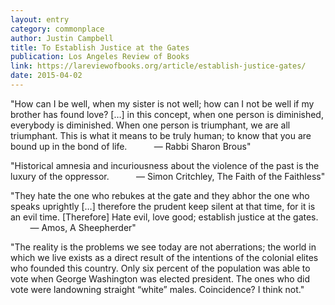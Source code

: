 ```yaml
---
layout: entry
category: commonplace
author: Justin Campbell
title: To Establish Justice at the Gates
publication: Los Angeles Review of Books
link: https://lareviewofbooks.org/article/establish-justice-gates/
date: 2015-04-02
---
```


"How can I be well, when my sister is not well; how can I not be well if my brother has found love? […] in this concept, when one person is diminished, everybody is diminished. When one person is triumphant, we are all triumphant. This is what it means to be truly human; to know that you are bound up in the bond of life.           — Rabbi Sharon Brous"

"Historical amnesia and incuriousness about the violence of the past is the luxury of the oppressor.           — Simon Critchley, The Faith of the Faithless"

"They hate the one who rebukes at the gate and they abhor the one who speaks uprightly […] therefore the prudent keep silent at that time, for it is an evil time. [Therefore] Hate evil, love good; establish justice at the gates.           — Amos, A Sheepherder"

"The reality is the problems we see today are not aberrations; the world in which we live exists as a direct result of the intentions of the colonial elites who founded this country. Only six percent of the population was able to vote when George Washington was elected president. The ones who did vote were landowning straight “white” males. Coincidence? I think not."